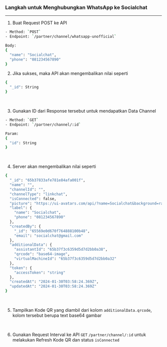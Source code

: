 ### Langkah untuk Menghubungkan WhatsApp ke Socialchat

---

1. Buat Request POST ke API

```bash
- Method: `POST`
- Endpoint: `/partner/channel/whatsapp-unofficial`

Body:
{
  "name": "Socialchat",
  "phone": "081234567890"
}
```

2. Jika sukses, maka API akan mengembalikan nilai seperti

```bash
{
  "_id": String
}
```

<br>

3. Gunakan ID dari Response tersebut untuk mendapatkan Data Channel

```bash
- Method: `GET`
- Endpoint: `/partner/channel/:id`

Param:
{
  "id": String
}
```

<br>

4. Server akan mengembalikan nilai seperti

```bash
{
  "_id": "65b37833afe781e84afa001f",
  "name": "",
  "channelId": "",
  "channelType": "linkchat",
  "isConnected": false,
  "picture": "https://ui-avatars.com/api/?name=Socialchat&background=random",
  "label": {
    "name": "Socialchat",
    "phone": "081234567890"
  },
  "createdBy": {
    "_id": "65569e0d670f764888100b48",
    "email": "socialchat@gmail.com"
  },
  "additionalData": {
    "assistantId": "65b37f3c6359d5d7d2bb0a38",
    "qrcode": "base64-image",
    "virtualMachineId": "65b37f3c6359d5d7d2bb0a32"
  },
  "token": {
    "accessToken": "string"
  },
  "createdAt": "2024-01-30T03:58:24.369Z",
  "updatedAt": "2024-01-30T03:58:24.369Z"
}
```

<br>

5. Tampilkan Kode QR yang diambil dari kolom `additionalData.qrcode`, kolom tersebut berupa text base64 gambar

<br>

6. Gunakan Request Interval ke API `GET` `/partner/channel/:id` untuk melakukan Refresh Kode QR dan status `isConnected`

